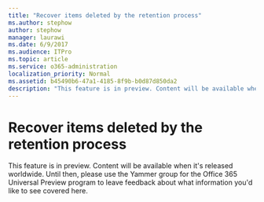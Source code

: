 ```yaml
---
title: "Recover items deleted by the retention process"
ms.author: stephow
author: stephow
manager: laurawi
ms.date: 6/9/2017
ms.audience: ITPro
ms.topic: article
ms.service: o365-administration
localization_priority: Normal
ms.assetid: b45490b6-47a1-4185-8f9b-b0d87d850da2
description: "This feature is in preview. Content will be available when it's released worldwide. Until then, please use the Yammer group for the Office 365 Universal Preview program to leave feedback about what information you'd like to see covered here."
---
```


# Recover items deleted by the retention process

This feature is in preview. Content will be available when it's released worldwide. Until then, please use the Yammer group for the Office 365 Universal Preview program to leave feedback about what information you'd like to see covered here.
  

